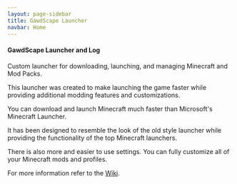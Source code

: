 ```yaml
---
layout: page-sidebar
title: GawdScape Launcher
navbar: Home
---
```


#### GawdScape Launcher and Log

Custom launcher for downloading, launching, and managing Minecraft and Mod Packs.

This launcher was created to make launching the game faster while providing additional modding features and customizations.

You can download and launch Minecraft much faster than Microsoft's Minecraft Launcher.

It has been designed to resemble the look of the old style launcher while providing the functionality of the top Minecraft launchers.

There is also more and easier to use settings. You can fully customize all of your Minecraft mods and profiles.

For more information refer to the [Wiki](https://github.com/GawdScape/GawdScapeLauncher/wiki).
